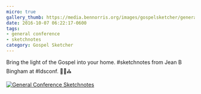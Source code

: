 ```yaml
---
micro: true
gallery_thumb: https://media.bennorris.org/images/gospelsketcher/general-conference/oct-2016/oct-16-0-bingham-01.jpg
date: 2016-10-07 06:22:17-0600
tags:
- general conference
- sketchnotes
category: Gospel Sketcher
---
```


Bring the light of the Gospel into your home. #sketchnotes from Jean B Bingham at #ldsconf. ✍🏼⛪️

[![General Conference Sketchnotes](https://media.bennorris.org/images/gospelsketcher/general-conference/oct-2016/oct-16-0-bingham-01.jpg)](https://media.bennorris.org/images/gospelsketcher/general-conference/oct-2016/oct-16-0-bingham-01.jpg)
